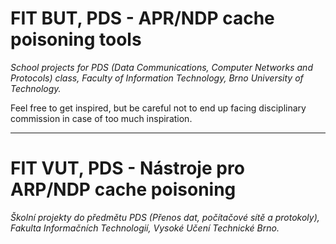 # FIT BUT, PDS - APR/NDP cache poisoning tools
*School projects for PDS (Data Communications, Computer Networks and Protocols) class, Faculty of Information Technology, Brno University of Technology.*

Feel free to get inspired, but be careful not to end up facing disciplinary commission in case of too much inspiration. 

___
# FIT VUT, PDS - Nástroje pro ARP/NDP cache poisoning
*Školní projekty do předmětu PDS (Přenos dat, počítačové sítě a protokoly), Fakulta Informačních Technologií, Vysoké Učení Technické Brno.*

